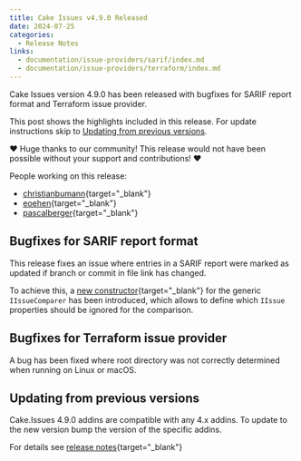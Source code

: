 ```yaml
---
title: Cake Issues v4.9.0 Released
date: 2024-07-25
categories:
  - Release Notes
links:
  - documentation/issue-providers/sarif/index.md
  - documentation/issue-providers/terraform/index.md
---
```


Cake Issues version 4.9.0 has been released with bugfixes for SARIF report format and Terraform issue provider.

<!-- more -->

This post shows the highlights included in this release.
For update instructions skip to [Updating from previous versions](#updating-from-previous-versions).

❤ Huge thanks to our community! This release would not have been possible without your support and contributions! ❤

People working on this release:

* [christianbumann](https://github.com/christianbumann){target="_blank"}
* [eoehen](https://github.com/eoehen){target="_blank"}
* [pascalberger](https://github.com/pascalberger){target="_blank"}

## Bugfixes for SARIF report format

This release fixes an issue where entries in a SARIF report were marked as updated if branch or commit in file link has changed.

To achieve this, a [new constructor]{target="_blank"} for the generic `IIssueComparer` has been introduced, which allows to define
which `IIssue` properties should be ignored for the comparison.

## Bugfixes for Terraform issue provider

A bug has been fixed where root directory was not correctly determined when running on Linux or macOS.

## Updating from previous versions

Cake.Issues 4.9.0 addins are compatible with any 4.x addins.
To update to the new version bump the version of the specific addins.

For details see [release notes](https://github.com/cake-contrib/Cake.Issues/releases/tag/4.9.0){target="_blank"}

[new constructor]: https://cakebuild.net/api/Cake.Issues/IIssueComparer/0089D7CF

